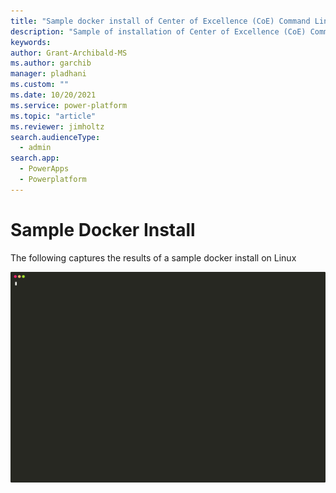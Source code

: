 ```yaml
---
title: "Sample docker install of Center of Excellence (CoE) Command Line Interface (CLI) Upgrade"
description: "Sample of installation of Center of Excellence (CoE) Command Line Interface (CLI) to aa linux docker image"
keywords: 
author: Grant-Archibald-MS
ms.author: garchib
manager: pladhani
ms.custom: ""
ms.date: 10/20/2021
ms.service: power-platform
ms.topic: "article"
ms.reviewer: jimholtz
search.audienceType: 
  - admin
search.app: 
  - PowerApps
  - Powerplatform
---
```


# Sample Docker Install

The following captures the results of a sample docker install on Linux

![Docker Install](./media/install-docker.svg)
